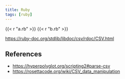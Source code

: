 ```yaml
---
title: Ruby
tags: [ruby]
---
```


{{< r "a.rb" >}}
{{< r "b.rb" >}}

<https://ruby-doc.org/stdlib/libdoc/csv/rdoc/CSV.html>

## References

- <https://hyperpolyglot.org/scripting2#parse-csv>
- <https://rosettacode.org/wiki/CSV_data_manipulation>
